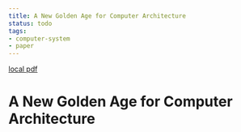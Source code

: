 ```yaml
---
title: A New Golden Age for Computer Architecture
status: todo
tags:
- computer-system
- paper
---
```


[local pdf](../../../pdfs/A%20New%20Golden%20Age%20for%20Computer%20Architecture.pdf)

# A New Golden Age for Computer Architecture
